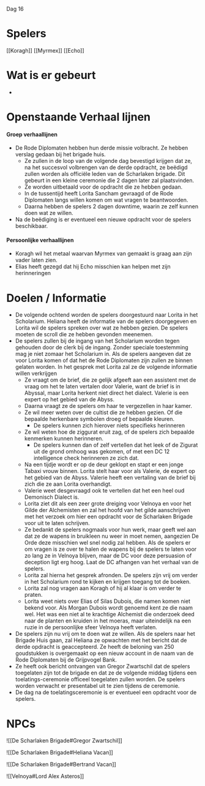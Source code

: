 Dag 16

# Spelers
[[Koragh]]
[[Myrmex]]
[[Echo]]

# Wat is er gebeurt
- 
# Openstaande Verhaal lijnen

#### Groep verhaallijnen
- De Rode Diplomaten hebben hun derde missie volbracht. Ze hebben verslag gedaan bij het brigade huis.
	- Ze zullen in de loop van de volgende dag bevestigd krijgen dat ze, na het succesvol volbrengen van de derde opdracht, ze beëdigd zullen worden als officiële leden van de Scharlaken brigade. Dit gebeurt in een kleine ceremonie die 2 dagen later zal plaatsvinden.
	- Ze worden uitbetaald voor de opdracht die ze hebben gedaan.
	- In de tussentijd heeft Lorita Sancham gevraagd of de Rode Diplomaten langs willen komen om wat vragen te beantwoorden.
	- Daarna hebben de spelers 2 dagen downtime, waarin ze zelf kunnen doen wat ze willen.
- Na de beëdiging is er eventueel een nieuwe opdracht voor de spelers beschikbaar.

#### Persoonlijke verhaallijnen
- Koragh wil het metaal waarvan Myrmex van gemaakt is graag aan zijn vader laten zien.
- Elias heeft gezegd dat hij Echo misschien kan helpen met zijn herinneringen



# Doelen / Informatie
- De volgende ochtend worden de spelers doorgestuurd naar Lorita in het Scholarium. Heliana heeft de informatie van de spelers doorgegeven en Lorita wil de spelers spreken over wat ze hebben gezien. De spelers moeten de scroll die ze hebben gevonden meenemen.
- De spelers zullen bij de ingang van het Scholarium worden tegen gehouden door de clerk bij de ingang. Zonder speciale toestemming mag je niet zomaar het Scholarium in. Als de spelers aangeven dat ze voor Lorita komen of dat het de Rode Diplomaten zijn zullen ze binnen gelaten worden. In het gesprek met Lorita zal ze de volgende informatie willen verkrijgen
	- Ze vraagt om de brief, die ze gelijk afgeeft aan een assistent met de vraag om het te laten vertalen door Valerie, want de brief is in Abyssal, maar Lorita herkent niet direct het dialect. Valerie is een expert op het gebied van de Abyss.
	- Daarna vraagt ze de spelers om haar te vergezellen in haar kamer.
	- Ze wil meer weten over de cultist die ze hebben gezien. Of die bepaalde herkenbare symbolen droeg of bepaalde kleuren.
		- De spelers kunnen zich hierover niets specifieks herinneren
	- Ze wil weten hoe de ziggurat eruit zag, of de spelers zich bepaalde kenmerken kunnen herinneren. 
		- De spelers kunnen dan of zelf vertellen dat het leek of de Zigurat uit de grond omhoog was gekomen, of met een DC 12 intelligence check herinneren ze zich dat.
	- Na een tijdje wordt er op de deur geklopt en stapt er een jonge Tabaxi vrouw binnen. Lorita stelt haar voor als Valerie, de expert op het gebied van de Abyss. Valerie heeft een vertaling van de brief bij zich die ze aan Lorita overhandigt.
	- Valerie weet desgevraagd ook te vertellen dat het een heel oud Demonisch Dialect is.
	- Lorita ziet dit als een zeer grote dreiging voor Velnoya en voor het Gilde der Alchemisten en zal het hoofd van het gilde aanschrijven met het verzoek om hier een opdracht voor de Scharlaken Brigade voor uit te laten schrijven.
	- Ze bedankt de spelers nogmaals voor hun werk, maar geeft wel aan dat ze de wapens in bruikleen nu weer in moet nemen, aangezien De Orde deze misschien wel snel nodig zal hebben. Als de spelers er om vragen is ze over te halen de wapens bij de spelers te laten voor zo lang ze in Velnoya blijven, maar de DC voor deze persuasion of deception ligt erg hoog. Laat de DC afhangen van het verhaal van de spelers.
	- Lorita zal hierna het gesprek afronden. De spelers zijn vrij om verder in het Scholarium rond te kijken en krijgen toegang tot de boeken.
	- Lorita zal nog vragen aan Koragh of hij al klaar is om verder te praten.
	- Lorita weet niets over Elias of Silas Dubois, die namen komen niet bekend voor. Als Morgan Dubois wordt genoemd kent ze die naam wel. Het was een niet al te krachtige Alchemist die onderzoek deed naar de planten en kruiden in het moeras, maar uiteindelijk na een ruzie in de persoonlijke sfeer Velnoya heeft verlaten.
- De spelers zijn nu vrij om te doen wat ze willen. Als de spelers naar het Brigade Huis gaan, zal Heliana ze opwachten met het bericht dat de derde opdracht is geaccepteerd. Ze heeft de beloning van 250 goudstukken is overgemaakt op een nieuw account in de naam van de Rode Diplomaten bij de Grijpvogel Bank.
- Ze heeft ook bericht ontvangen van Gregor Zwartschil dat de spelers toegelaten zijn tot de brigade en dat ze de volgende middag tijdens een toelatings-ceremonie officeel toegelaten zullen worden. De spelers worden verwacht er presentabel uit te zien tijdens de ceremonie.
- De dag na de toelatingsceremonie is er eventueel een opdracht voor de spelers.


# NPCs

![[De Scharlaken Brigade#Gregor Zwartschil]]

![[De Scharlaken Brigade#Heliana Vacan]]

![[De Scharlaken Brigade#Bertrand Vacan]]

![[Velnoya#Lord Alex Asteros]]